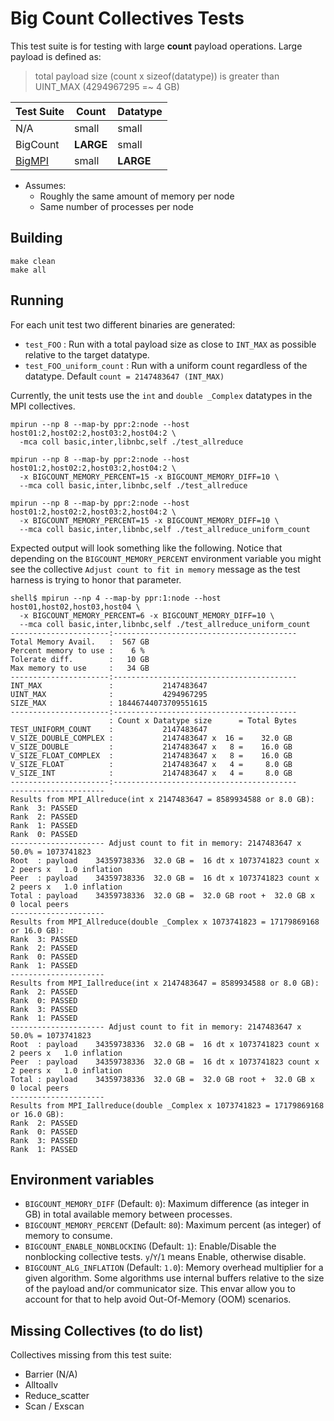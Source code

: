# Big Count Collectives Tests

This test suite is for testing with large **count** payload operations. Large payload is defined as:

 > total payload size (count x sizeof(datatype)) is greater than UINT_MAX (4294967295 =~ 4 GB)

| Test Suite | Count     | Datatype |
| ---------- | -----     | -------- |
| N/A        | small     | small    |
| BigCount   | **LARGE** | small    |
| [BigMPI](https://github.com/jeffhammond/BigMPI) | small | **LARGE**    |

 * Assumes:
   - Roughly the same amount of memory per node
   - Same number of processes per node

## Building

```
make clean
make all
```

## Running

For each unit test two different binaries are generated:
 * `test_FOO` : Run with a total payload size as close to `INT_MAX` as possible relative to the target datatype.
 * `test_FOO_uniform_count` : Run with a uniform count regardless of the datatype. Default `count = 2147483647 (INT_MAX)`

Currently, the unit tests use the `int` and `double _Complex` datatypes in the MPI collectives.

```
mpirun --np 8 --map-by ppr:2:node --host host01:2,host02:2,host03:2,host04:2 \
  -mca coll basic,inter,libnbc,self ./test_allreduce

mpirun --np 8 --map-by ppr:2:node --host host01:2,host02:2,host03:2,host04:2 \
  -x BIGCOUNT_MEMORY_PERCENT=15 -x BIGCOUNT_MEMORY_DIFF=10 \
  --mca coll basic,inter,libnbc,self ./test_allreduce

mpirun --np 8 --map-by ppr:2:node --host host01:2,host02:2,host03:2,host04:2 \
  -x BIGCOUNT_MEMORY_PERCENT=15 -x BIGCOUNT_MEMORY_DIFF=10 \
  --mca coll basic,inter,libnbc,self ./test_allreduce_uniform_count 
```

Expected output will look something like the following. Notice that depending on the `BIGCOUNT_MEMORY_PERCENT` environment variable you might see the collective `Adjust count to fit in memory` message as the test harness is trying to honor that parameter.
```
shell$ mpirun --np 4 --map-by ppr:1:node --host host01,host02,host03,host04 \
  -x BIGCOUNT_MEMORY_PERCENT=6 -x BIGCOUNT_MEMORY_DIFF=10 \
  --mca coll basic,inter,libnbc,self ./test_allreduce_uniform_count
----------------------:-----------------------------------------
Total Memory Avail.   :  567 GB
Percent memory to use :    6 %
Tolerate diff.        :   10 GB
Max memory to use     :   34 GB
----------------------:-----------------------------------------
INT_MAX               :           2147483647
UINT_MAX              :           4294967295
SIZE_MAX              : 18446744073709551615
----------------------:-----------------------------------------
                      : Count x Datatype size      = Total Bytes
TEST_UNIFORM_COUNT    :           2147483647
V_SIZE_DOUBLE_COMPLEX :           2147483647 x  16 =    32.0 GB
V_SIZE_DOUBLE         :           2147483647 x   8 =    16.0 GB
V_SIZE_FLOAT_COMPLEX  :           2147483647 x   8 =    16.0 GB
V_SIZE_FLOAT          :           2147483647 x   4 =     8.0 GB
V_SIZE_INT            :           2147483647 x   4 =     8.0 GB
----------------------:-----------------------------------------
---------------------
Results from MPI_Allreduce(int x 2147483647 = 8589934588 or 8.0 GB):
Rank  3: PASSED
Rank  2: PASSED
Rank  1: PASSED
Rank  0: PASSED
--------------------- Adjust count to fit in memory: 2147483647 x  50.0% = 1073741823
Root  : payload    34359738336  32.0 GB =  16 dt x 1073741823 count x   2 peers x   1.0 inflation
Peer  : payload    34359738336  32.0 GB =  16 dt x 1073741823 count x   2 peers x   1.0 inflation
Total : payload    34359738336  32.0 GB =  32.0 GB root +  32.0 GB x   0 local peers
---------------------
Results from MPI_Allreduce(double _Complex x 1073741823 = 17179869168 or 16.0 GB):
Rank  3: PASSED
Rank  2: PASSED
Rank  0: PASSED
Rank  1: PASSED
---------------------
Results from MPI_Iallreduce(int x 2147483647 = 8589934588 or 8.0 GB):
Rank  2: PASSED
Rank  0: PASSED
Rank  3: PASSED
Rank  1: PASSED
--------------------- Adjust count to fit in memory: 2147483647 x  50.0% = 1073741823
Root  : payload    34359738336  32.0 GB =  16 dt x 1073741823 count x   2 peers x   1.0 inflation
Peer  : payload    34359738336  32.0 GB =  16 dt x 1073741823 count x   2 peers x   1.0 inflation
Total : payload    34359738336  32.0 GB =  32.0 GB root +  32.0 GB x   0 local peers
---------------------
Results from MPI_Iallreduce(double _Complex x 1073741823 = 17179869168 or 16.0 GB):
Rank  2: PASSED
Rank  0: PASSED
Rank  3: PASSED
Rank  1: PASSED
```

## Environment variables

 * `BIGCOUNT_MEMORY_DIFF` (Default: `0`): Maximum difference (as integer in GB) in total available memory between processes.
 * `BIGCOUNT_MEMORY_PERCENT` (Default: `80`): Maximum percent (as integer) of memory to consume.
 * `BIGCOUNT_ENABLE_NONBLOCKING` (Default: `1`): Enable/Disable the nonblocking collective tests. `y`/`Y`/`1` means Enable, otherwise disable.
 * `BIGCOUNT_ALG_INFLATION` (Default: `1.0`): Memory overhead multiplier for a given algorithm. Some algorithms use internal buffers relative to the size of the payload and/or communicator size. This envar allow you to account for that to help avoid Out-Of-Memory (OOM) scenarios.

## Missing Collectives (to do list)

Collectives missing from this test suite:
  * Barrier (N/A)
  * Alltoallv
  * Reduce_scatter
  * Scan / Exscan
